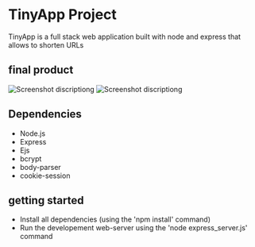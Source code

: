 # TinyApp Project

TinyApp is a full stack web application built with node and express that allows to shorten URLs

## final product 

![Screenshot discriptiong](#)
![Screenshot discriptiong](#)

## Dependencies 

- Node.js
- Express
- Ejs
- bcrypt
- body-parser
- cookie-session

## getting started

- Install all dependencies (using the 'npm install' command)
- Run the developement web-server using the 'node express_server.js' command
